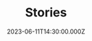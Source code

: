 ---
video:
  type: vimeo
  id: 835308644
speaker:
  permalink: kelvin-nygren
  name: Kelvin Nygren
title: Stories
image: https://i.imgur.com/QgC1zel.png
date: 2023-06-11T14:30:00.000Z
series: "they-called-us-christians"
---
